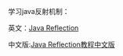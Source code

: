 学习java反射机制：

英文：[Java Reflection](http://tutorials.jenkov.com/java-reflection/index.html)

中文版:[Java Reflection教程中文版](http://ifeve.com/java-reflection/)
